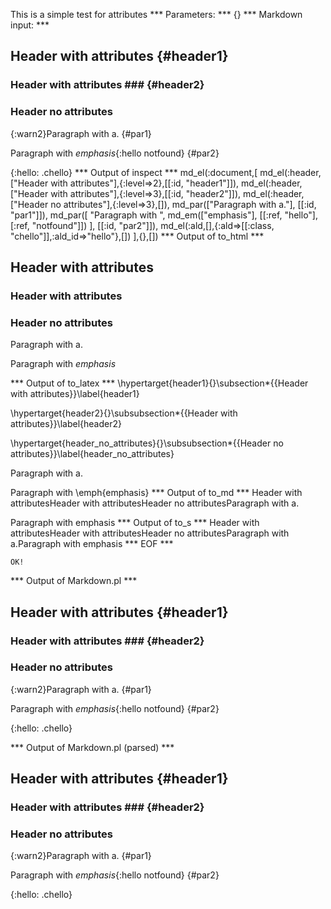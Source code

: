 This is a simple test for attributes
*** Parameters: ***
{}
*** Markdown input: ***

Header with attributes	{#header1}	
----------------------

### Header with attributes ###	{#header2}	

### Header no attributes ###

{:warn2}Paragraph with a.
{#par1}

Paragraph with *emphasis*{:hello notfound}
   {#par2}

{:hello: .chello}
*** Output of inspect ***
md_el(:document,[
	md_el(:header,["Header with attributes"],{:level=>2},[[:id, "header1"]]),
	md_el(:header,["Header with attributes"],{:level=>3},[[:id, "header2"]]),
	md_el(:header,["Header no attributes"],{:level=>3},[]),
	md_par(["Paragraph with a."], [[:id, "par1"]]),
	md_par([
		"Paragraph with ",
		md_em(["emphasis"], [[:ref, "hello"], [:ref, "notfound"]])
	], [[:id, "par2"]]),
	md_el(:ald,[],{:ald=>[[:class, "chello"]],:ald_id=>"hello"},[])
],{},[])
*** Output of to_html ***
<h2 id='header1'>Header with attributes</h2>

<h3 id='header2'>Header with attributes</h3>

<h3 id='header_no_attributes'>Header no attributes</h3>

<p id='par1'>Paragraph with a.</p>

<p id='par2'>Paragraph with <em class='chello'>emphasis</em></p>
*** Output of to_latex ***
\hypertarget{header1}{}\subsection*{{Header with attributes}}\label{header1}

\hypertarget{header2}{}\subsubsection*{{Header with attributes}}\label{header2}

\hypertarget{header_no_attributes}{}\subsubsection*{{Header no attributes}}\label{header_no_attributes}

Paragraph with a.

Paragraph with \emph{emphasis}
*** Output of to_md ***
Header with attributesHeader with attributesHeader no attributesParagraph with a.

Paragraph with emphasis
*** Output of to_s ***
Header with attributesHeader with attributesHeader no attributesParagraph with a.Paragraph with emphasis
*** EOF ***



	OK!



*** Output of Markdown.pl ***
<h2>Header with attributes  {#header1}  </h2>

<h3>Header with attributes ###  {#header2}</h3>

<h3>Header no attributes</h3>

<p>{:warn2}Paragraph with a.
{#par1}</p>

<p>Paragraph with <em>emphasis</em>{:hello notfound}
   {#par2}</p>

<p>{:hello: .chello}</p>

*** Output of Markdown.pl (parsed) ***
<div
    ><h2>Header with attributes {#header1} </h2
    ><h3>Header with attributes ### {#header2}</h3
    ><h3>Header no attributes</h3
    ><p>{:warn2}Paragraph with a.
{#par1}</p
    ><p>Paragraph with <em>emphasis</em
      >{:hello notfound}
 {#par2}</p
    ><p>{:hello: .chello}</p
  ></div
>